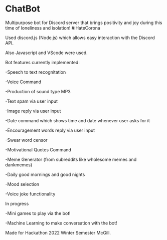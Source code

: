 # ChatBot
Multipurpose bot for Discord server that brings positivity and joy during this time of loneliness and isolation! #iHateCorona

Used discord.js (Node.js) which allows easy interaction with the Discord API.

Also Javascript and VScode were used.

Bot features currently implemented:

-Speech to text recognitation

-Voice Command

-Production of sound type MP3

-Text spam via user input

-Image reply via user input

-Date command which shows time and date whenever user asks for it

-Encouragement words reply via user input

-Swear word censor

-Motivational Quotes Command

-Meme Generator (from subreddits like wholesome memes and dankmemes)

-Daily good mornings and good nights

-Mood selection

-Voice joke functionality

In progress

-Mini games to play via the bot!

-Machine Learning to make conversation with the bot!

Made for Hackathon 2022 Winter Semester McGill.
